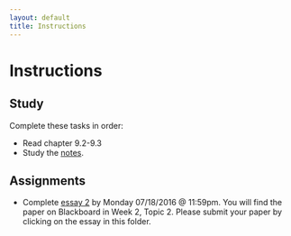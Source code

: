 ```yaml
---
layout: default
title: Instructions
---
```



# Instructions #


## Study

Complete these tasks in order:

+ Read chapter 9.2-9.3
+ Study the [notes](/Teaching/Examined/Meaning/Handout2). 


## Assignments

+ Complete [essay 2](/Teaching/Examined/Meaning/SW1) by Monday 07/18/2016 @ 11:59pm. You will find the paper on Blackboard in Week 2, Topic 2. Please submit your paper by clicking on the essay in this folder.  
